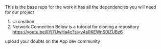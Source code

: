 This is the base repo for the work it has all the dependencies you will need for our project 
1. Ui creation
2. Network Connection
 
 Below is a tutorial for cloning a repository 
https://youtu.be/lIYj7UwHa4c?si=v4s0KEWnS0iZUBz6

upload your doubts on the App dev community 
